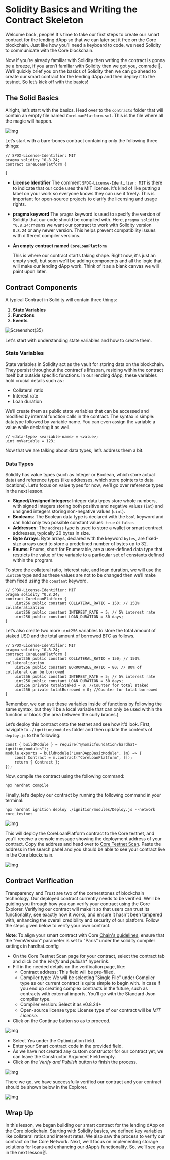 # Solidity Basics and Writing the Contract Skeleton

Welcome back, people! It's time to take our first steps to create our smart contract for the lending dApp so that we can later set it free on the Core blockchain. Just like how you’ll need a keyboard to code, we need Solidity to communicate with the Core blockchain.

Now if you’re already familiar with Solidity then writing the contract is gonna be a breeze, if you aren’t familiar with Solidity then we got you, comrade 💪. We’ll quickly brief you on the basics of Solidity then we can go ahead to create our smart contract for the lending dApp and then deploy it to the testnet. So let’s kick off with the basics!

## The Solid Basics

Alright, let’s start with the basics. Head over to the `contracts` folder that will contain an empty file named `CoreLoanPlatform.sol`. This is the file where all the magic will happen.

![img](https://github.com/0xmetaschool/Learning-Projects/blob/main/assests_for_all/Core%20C2%20assets%20-%20Start%20Building%20on%20Core/Core%20C2%20L7%20Image%201.webp?raw=true)

Let’s start with a bare-bones contract containing only the following three things:

```solidity
// SPDX-License-Identifier: MIT
pragma solidity ^0.8.24;
contract CoreLoanPlatform {

}
```

- **License Identifier** The comment `SPDX-License-Identifier: MIT` is there to indicate that our code uses the MIT license. It’s kind of like putting a label on your work so everyone knows they can use it freely. This is important for open-source projects to clarify the licensing and usage rights.
- **pragma keyword** The `pragma` keyword is used to specify the version of Solidity that our code should be compiled with. Here, `pragma solidity ^0.8.24`; means we want our contract to work with Solidity version `0.8.24` or any newer version. This helps prevent compatibility issues with different compiler versions.
- **An empty contract named `CoreLoanPlatform`**
    
    This is where our contract starts taking shape. Right now, it's just an empty shell, but soon we'll be adding components and all the logic that will make our lending dApp work. Think of it as a blank canvas we will paint upon later.
    

## Contract Components

A typical Contract in Solidity will contain three things:

1. **State Variables**
2. **Functions**
3. **Events**

![Screenshot(35)](https://github.com/user-attachments/assets/120a31ef-aaca-410d-b911-1ae7bf5ea64b)


Let's start with understanding state variables and how to create them.

### State Variables

State variables in Solidity act as the vault for storing data on the blockchain. They persist throughout the contract's lifespan, residing within the contract itself but outside specific functions. In our lending dApp, these variables hold crucial details such as :

- Collateral ratio
- Interest rate
- Loan duration

We’ll create them as public state variables that can be accessed and modified by internal function calls in the contract. The syntax is simple: datatype followed by variable name. You can even assign the variable a value while declaring it as well.

```solidity
// <data-type> <variable-name> = <value>;
uint myVariable = 123;
```

Now that we are talking about data types, let’s address them a bit.

### Data Types

Solidity has value types (such as Integer or Boolean, which store actual data) and reference types (like addresses, which store pointers to data locations). Let’s focus on value types for now, we’ll go over reference types in the next lesson.

- **Signed/Unsigned Integers**: Integer data types store whole numbers, with signed integers storing both positive and negative values (`int`) and unsigned integers storing non-negative values (`uint`).
- **Booleans**: The Boolean data type is declared with the `bool` keyword and can hold only two possible constant values: `true` or `false`.
- **Addresses**: The `address` type is used to store a wallet or smart contract addresses, typically 20 bytes in size.
- **Byte Arrays**: Byte arrays, declared with the keyword `bytes`, are fixed-size arrays used to store a predefined number of bytes up to 32.
- **Enums**: Enums, short for Enumerable, are a user-defined data type that restricts the value of the variable to a particular set of constants defined within the program.

To store the collateral ratio, interest rate, and loan duration, we will use the `uint256` type and as these values are not to be changed then we’ll make them fixed using the `constant` keyword.

```solidity
// SPDX-License-Identifier: MIT
pragma solidity ^0.8.24;
contract CoreLoanPlatform {
	uint256 public constant COLLATERAL_RATIO = 150; // 150% collateralization
	uint256 public constant INTEREST_RATE = 5; // 5% interest rate
	uint256 public constant LOAN_DURATION = 30 days;
}
```

Let’s also create two more `uint256` variables to store the total amount of staked USD and the total amount of borrowed BTC as follows.

```solidity
// SPDX-License-Identifier: MIT
pragma solidity ^0.8.24;
contract CoreLoanPlatform {
	uint256 public constant COLLATERAL_RATIO = 150; // 150% collateralization
	uint256 public constant BORROWABLE_RATIO = 80; // 80% of collateral can be borrowed
	uint256 public constant INTEREST_RATE = 5; // 5% interest rate
	uint256 public constant LOAN_DURATION = 30 days;
	uint256 private totalStaked = 0; //Counter for total staked
	uint256 private totalBorrowed = 0; //Counter for total borrowed
}
```

Remember, we can use these variables inside of functions by following the same syntax, but they’ll be a local variable that can only be used within the function or block (the area between the curly braces.)

Let’s deploy this contract onto the testnet and see how it’d look. First, navigate to `./ignition/modules` folder and then update the contents of `deploy.js` to the following:

```solidity
const { buildModule } = require("@nomicfoundation/hardhat-ignition/modules");
module.exports = buildModule("LoanDAppBasicModule", (m) => {
	const Contract = m.contract("CoreLoanPlatform", []);
	return { Contract };
});
```

Now, compile the contract using the following command:

```solidity
npx hardhat compile
```

Finally, let’s deploy our contract by running the following command in your terminal:

```solidity
npx hardhat ignition deploy ./ignition/modules/Deploy.js --network core_testnet
```

![img](https://github.com/0xmetaschool/Learning-Projects/blob/main/assests_for_all/Core%20C2%20assets%20-%20Start%20Building%20on%20Core/Core%20C2%20L7%20Image%203.webp?raw=true)

This will deploy the CoreLoanPlatform contract to the Core testnet, and you'll receive a console message showing the deployment address of your contract. Copy the address and head over to [Core Testnet Scan](https://scan.test.btcs.network/). Paste the address in the search panel and you should be able to see your contract live in the Core blockchain.

![img](https://github.com/0xmetaschool/Learning-Projects/blob/main/assests_for_all/Core%20C2%20assets%20-%20Start%20Building%20on%20Core/Core%20C2%20L7%20Image%204.webp?raw=true)

## Contract Verification

Transparency and Trust are two of the cornerstones of blockchain technology. Our deployed contract currently needs to be verified. We’ll be guiding you through how you can verify your contract using the Core Explorer. Verifying our contract will make it so that users can trust its functionality, see exactly how it works, and ensure it hasn't been tampered with, enhancing the overall credibility and security of our platform. Follow the steps given below to verify your own contract.

**Note**: To align your smart contract with Core [Chain's guidelines](https://docs.coredao.org/docs/Dev-Guide/smart-contract-guidelines), ensure that the "evmVersion" parameter is set to "Paris" under the solidity compiler settings in hardhat.config

- On the Core Testnet Scan page for your contract, select the contract tab and click on the *Verify* and *publis*h* hyperlink.
- Fill in the needed details on the verification page, like:
    - Contract address: This field will be pre-filled.
    - Compiler type: We will be selecting "Single File" under Compiler type as our current contract is quite simple to begin with. In case if you end up creating complex contracts in the future, such as contracts with external imports, You’ll go with the Standard Json compiler type.
    - Compiler version: Select it as v0.8.24+
    - Open-source license type: License type of our contract will be *MIT License*.
- Click on the Continue button so as to proceed.

![img](https://github.com/0xmetaschool/Learning-Projects/blob/main/assests_for_all/Core%20C2%20assets%20-%20Start%20Building%20on%20Core/Core%20C2%20L7%20Image%205.webp?raw=true)

- Select *Yes* under the Optimization field.
- Enter your Smart contract code in the provided field.
- As we have not created any custom constructor for our contract yet, we can leave the Constructor Argument Field empty.
- Click on the *Verify and Publish* button to finish the process.

![img](https://github.com/0xmetaschool/Learning-Projects/blob/main/assests_for_all/Core%20C2%20assets%20-%20Start%20Building%20on%20Core/Core%20C2%20L7%20Image%206.webp?raw=true)

There we go, we have successfully verified our contract and your contract should be shown below in the Explorer.

![img](https://github.com/0xmetaschool/Learning-Projects/blob/main/assests_for_all/Core%20C2%20assets%20-%20Start%20Building%20on%20Core/Core%20C2%20L7%20Image%207.webp?raw=true)

## Wrap Up

In this lesson, we began building our smart contract for the lending dApp on the Core blockchain. Starting with Solidity basics, we defined key variables like collateral ratios and interest rates. We also saw the process to verify our contract on the Core Network. Next, we’ll focus on implementing storage solutions for loans and enhancing our dApp’s functionality. So, we’ll see you in the next lesson✌️.

